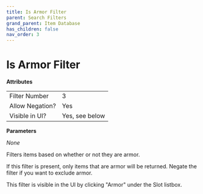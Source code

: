 ```yaml
---
title: Is Armor Filter
parent: Search Filters
grand_parent: Item Database
has_children: false
nav_order: 3
---
```


# Is Armor Filter

**Attributes**

<table>
<tr><td>Filter Number</td><td>3</td></tr>
<tr><td>Allow Negation?</td><td>Yes</td></tr>
<tr><td>Visible in UI?</td><td>Yes, see below</td></tr>
</table>

**Parameters**

*None*

Filters items based on whether or not they are armor.

If this filter is present, only items that are armor will be returned. Negate the filter if you want to exclude armor.

This filter is visible in the UI by clicking "Armor" under the Slot listbox.